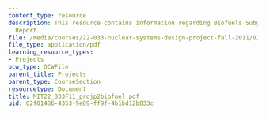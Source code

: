 ```yaml
---
content_type: resource
description: This resource contains information regarding Biofuels Subgroup Progress
  Report.
file: /media/courses/22-033-nuclear-systems-design-project-fall-2011/02f0148643539e89ff9f4b1bd12b833c_MIT22_033F11_projp2biofuel.pdf
file_type: application/pdf
learning_resource_types:
- Projects
ocw_type: OCWFile
parent_title: Projects
parent_type: CourseSection
resourcetype: Document
title: MIT22_033F11_projp2biofuel.pdf
uid: 02f01486-4353-9e89-ff9f-4b1bd12b833c
---
```

